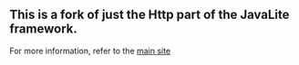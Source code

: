 ## This is a fork of just the Http part of the JavaLite framework.

For more information, refer to the [main site](http://javalite.io)


